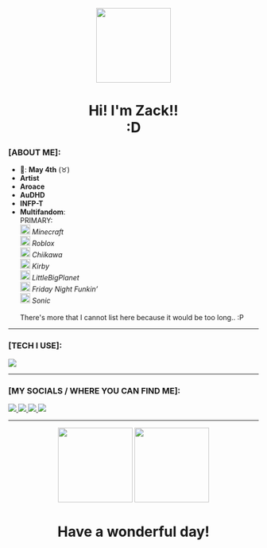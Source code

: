 <p align="center">
  <img src="https://media1.tenor.com/m/EA1PaEf0qEAAAAAd/lbp3-little-big-planet.gif" width="150" height="150"/>

  <h1 align="center">
    Hi! I'm Zack!!<br>:D
  </h1>
</p>

### [ABOUT ME]:
- 🎂: **May 4th** (♉)
- **Artist**
- **Aroace**
- **AuDHD**
- **INFP-T**
- **Multifandom**:
  <br>
  PRIMARY:
  <br>
    <img src="https://i.gyazo.com/a4abc5fdb965d1b97db38453012efc73.png" width="20"/> *Minecraft*  
    <img src="https://img.logo.dev/roblox.com?token=pk_YCKQpIVDSlqVK3fN3lkkAg&retina=true" width="20"/> *Roblox*  
    <img src="https://img.logo.dev/chiikawaofficial.com?token=pk_YCKQpIVDSlqVK3fN3lkkAg&retina=true" width="20"/> *Chiikawa*  
    <img src="https://img.logo.dev/wikirby.com?token=pk_YCKQpIVDSlqVK3fN3lkkAg&retina=true" width="20"/> *Kirby*  
    <img src="https://github.com/user-attachments/assets/0b76f35b-4bd0-410f-921e-feab84d9de66" width="20"/> *LittleBigPlanet*  
    <img src="https://fridaynightfunkin.wiki.gg/images/FNF_logo.png" width="20"/> *Friday Night Funkin’*  
    <img src="https://github.com/user-attachments/assets/32ebbda7-f502-4e54-90f3-bdf94475ed6d" width="20"/> *Sonic*
  <br>
  <br>
  There's more that I cannot list here because it would be too long.. :P

---


### [TECH I USE]:
<p align="left">
  <img src="https://skillicons.dev/icons?i=lua,haxe,python,js,html,css" />
</p>

---

### [MY SOCIALS / WHERE YOU CAN FIND ME]:
<p align="left">
  <a href="https://youtube.com/@radicalbingeese">
    <img src="https://img.shields.io/badge/YouTube-FF0000?style=for-the-badge&logo=youtube&logoColor=white"/>
  </a>
  <a href="https://www.roblox.com/users/518559293/profile">
    <img src="https://img.shields.io/badge/Roblox-0060F8?style=for-the-badge&logo=roblox&logoColor=white"/>
  </a>
  <a href="https://www.discordapp.com/users/711308056339808337">
    <img src="https://img.shields.io/badge/Discord-5865F2?style=for-the-badge&logo=discord&logoColor=white"/>
  </a>
  <a href="https://github.com/theradizt">
    <img src="https://img.shields.io/badge/GitHub-323232?style=for-the-badge&logo=github&logoColor=white"/>
  </a>
</p>

---

<p align="center">
  <img src="https://media1.tenor.com/m/lt2zYKuEiNAAAAAC/chiikawa-chiikawa-dance.gif" width="150" height="150"/>
  <img src="https://media1.tenor.com/m/m71PyoRXPIIAAAAd/dj-sonic.gif" width="150" height="150"/>

  <h1 align="center">
    Have a wonderful day!
  </h1>
</p>
